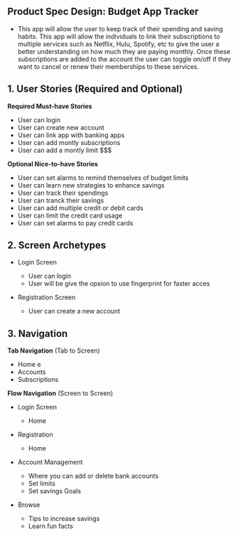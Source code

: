 
## Product Spec Design: Budget App Tracker

* This app will allow the user to keep track of their spending and saving habits. This app will allow the individuals to link their subscriptions to multiple services such as Netflix, Hulu, Spotify, etc to give the user a better understanding on how much they are paying monthly. Once these subscriptions are added to the account the user can toggle on/off if they want to cancel or renew their memberships to these services.

## 1. User Stories (Required and Optional)

**Required Must-have Stories**

 * User can login
 * User can create new account
 * User can link app with banking apps
 * User can add montly subscriptions 
 * User can add a montly limit $$$

**Optional Nice-to-have Stories**

 * User can set alarms to remind themselves of budget limits
 * User can learn new strategies to enhance savings
 * User can track their spendings
 * User can tranck their savings
 * User can add multiple credit or debit cards
 * User can limit the credit card usage
 * User can set alarms to pay credit cards
 

## 2. Screen Archetypes

 * Login Screen
   * User can login
   * User will be give the opsion to use fingerprint for faster acces
   
 * Registration Screen
   * User can create a new account
   
## 3. Navigation

**Tab Navigation** (Tab to Screen)

 * Home e 
 * Accounts
 * Subscriptions

**Flow Navigation** (Screen to Screen)

 * Login Screen
   * Home
   
 * Registration
   * Home
 
 * Account Management 
   * Where you can add or delete bank accounts
   * Set limits
   * Set savings Goals
 
 * Browse 
   * Tips to increase savings
   * Learn fun facts
  
   
